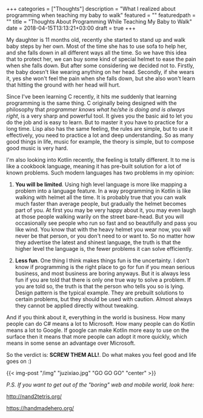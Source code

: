 +++
categories = ["Thoughts"]
description = "What I realized about programming when teaching my baby to walk"
featured = ""
featuredpath = ""
title = "Thoughts About Programming While Teaching My Baby to Walk"
date = 2018-04-15T13:13:21+03:00
draft = true
+++

My daughter is 11 months old, recently she started to stand up and walk baby steps by her own. Most of the time she has to use sofa to help her, and she falls down in all different ways all the time. So we have this idea that to protect her, we can buy some kind of special helmet to ease the pain when she falls down. But after some considering we decided not to. Firstly, the baby doesn't like wearing anything on her head. Secondly, if she wears it, yes she won't feel the pain when she falls down, but she also won't learn that hitting the ground with her head will hurt.

Since I've been learning C recently, it hits me suddenly that learning programming is the same thing. C originally being designed with the philosophy that *programmer knows what he/she is doing and is always right*, is a very sharp and powerful tool. It gives you the basic aid to let you do the job and is easy to learn. But to master it you have to practice for a long time. Lisp also has the same feeling, the rules are simple, but to use it effectively, you need to practice a lot and deep understanding. So as many good things in life, music for example, the theory is simple, but to compose good music is very hard.

I'm also looking into Kotlin recently, the feeling is totally different. It to me is like a cookbook language, meaning it has pre-built solution for a lot of known problems. Such modern languages has two problems in my opinion:

1. **You will be limited**. Using high level language is more like mapping a problem into a language feature. In a way programming in Kotlin is like walking with helmet all the time. It is probably true that you can walk much faster than average people, but gradually the helmet becomes part of you. At first you may be very happy about it, you may even laugh at those people walking warily on the street bare-head. But you will occasionally see people who run so fast and so beautifully and pass you like wind. You know that with the heavy helmet you wear now, you will never be that person, or you don't need to or want to. So no matter how they advertise the latest and shinest language, the truth is that the higher level the language is, the fewer problems it can solve efficiently.

2. **Less fun**. One thing I think makes things fun is the uncertainty. I don't know if programming is the right place to go for fun if you mean serious business, and most business are boring anyways. But it is always less fun if you are told that there is only one true way to solve a problem. If you are told so, the truth is that the person who tells you so is lying. Design pattern is the typical example. They are prebuilt solutions to certain problems, but they should be used with caution. Almost always they cannot be applied directly without tweaking.

And if you think about it, everything in the world is business. How many people can do C# means a lot to Microsoft. How many people can do Kotlin means a lot to Google. If google can make Kotlin more easy to use on the surface then it means that more people can adopt it more quickly, which means in some sense an advantage over Microsoft.

So the verdict is: **SCREW THEM ALL!**. Do what makes you feel good and life goes on :)

{{< img-post "/img" "juzixiao.jpg" "GO GO GO" "center" >}}

*P.S. If you want to get out of the "boring" web and mobile world, look here:*

http://nand2tetris.org/

https://handmadehero.org/
